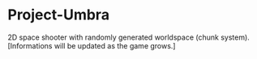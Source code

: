 # Project-Umbra


2D space shooter with randomly generated worldspace (chunk system).
[Informations will be updated as the game grows.]
